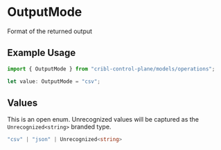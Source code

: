 # OutputMode

Format of the returned output

## Example Usage

```typescript
import { OutputMode } from "cribl-control-plane/models/operations";

let value: OutputMode = "csv";
```

## Values

This is an open enum. Unrecognized values will be captured as the `Unrecognized<string>` branded type.

```typescript
"csv" | "json" | Unrecognized<string>
```